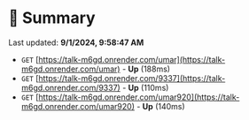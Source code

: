 # 📖 Summary
Last updated: **9/1/2024, 9:58:47 AM**

- `GET` [https://talk-m6gd.onrender.com/umar](https://talk-m6gd.onrender.com/umar) - **Up** (188ms)
- `GET` [https://talk-m6gd.onrender.com/9337](https://talk-m6gd.onrender.com/9337) - **Up** (110ms)
- `GET` [https://talk-m6gd.onrender.com/umar920](https://talk-m6gd.onrender.com/umar920) - **Up** (140ms)

